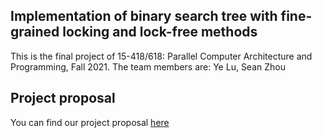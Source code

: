 ## Implementation of binary search tree with fine-grained locking and lock-free methods

This is the final project of 15-418/618: Parallel Computer Architecture and Programming, Fall 2021.
The team members are: Ye Lu, Sean Zhou

## Project proposal
You can find our project proposal [here](https://github.com/louisluSCU/15418_Project/edit/gh-pages/project_proposal.pdf)

